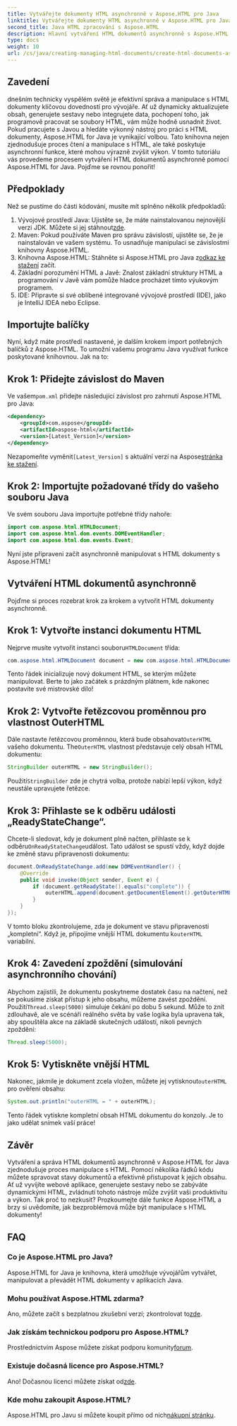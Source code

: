 ```yaml
---
title: Vytvářejte dokumenty HTML asynchronně v Aspose.HTML pro Java
linktitle: Vytvářejte dokumenty HTML asynchronně v Aspose.HTML pro Java
second_title: Java HTML zpracování s Aspose.HTML
description: Hlavní vytváření HTML dokumentů asynchronně s Aspose.HTML pro Java. Součástí je podrobný průvodce, tipy a často kladené otázky pro rychlé učení.
type: docs
weight: 10
url: /cs/java/creating-managing-html-documents/create-html-documents-async/
---
```

## Zavedení
dnešním technicky vyspělém světě je efektivní správa a manipulace s HTML dokumenty klíčovou dovedností pro vývojáře. Ať už dynamicky aktualizujete obsah, generujete sestavy nebo integrujete data, pochopení toho, jak programově pracovat se soubory HTML, vám může hodně usnadnit život. Pokud pracujete s Javou a hledáte výkonný nástroj pro práci s HTML dokumenty, Aspose.HTML for Java je vynikající volbou. Tato knihovna nejen zjednodušuje proces čtení a manipulace s HTML, ale také poskytuje asynchronní funkce, které mohou výrazně zvýšit výkon. V tomto tutoriálu vás provedeme procesem vytváření HTML dokumentů asynchronně pomocí Aspose.HTML for Java. Pojďme se rovnou ponořit!
## Předpoklady
Než se pustíme do části kódování, musíte mít splněno několik předpokladů:
1.  Vývojové prostředí Java: Ujistěte se, že máte nainstalovanou nejnovější verzi JDK. Můžete si jej stáhnout[zde](https://www.oracle.com/java/technologies/javase-jdk11-downloads.html).
2. Maven: Pokud používáte Maven pro správu závislostí, ujistěte se, že je nainstalován ve vašem systému. To usnadňuje manipulaci se závislostmi knihovny Aspose.HTML.
3.  Knihovna Aspose.HTML: Stáhněte si Aspose.HTML pro Java z[odkaz ke stažení](https://releases.aspose.com/html/java/) začít.
4. Základní porozumění HTML a Javě: Znalost základní struktury HTML a programování v Javě vám pomůže hladce procházet tímto výukovým programem.
5. IDE: Připravte si své oblíbené integrované vývojové prostředí (IDE), jako je IntelliJ IDEA nebo Eclipse.
## Importujte balíčky
Nyní, když máte prostředí nastavené, je dalším krokem import potřebných balíčků z Aspose.HTML. To umožní vašemu programu Java využívat funkce poskytované knihovnou. Jak na to:
## Krok 1: Přidejte závislost do Maven
 Ve vašem`pom.xml` přidejte následující závislost pro zahrnutí Aspose.HTML pro Java:
```xml
<dependency>
    <groupId>com.aspose</groupId>
    <artifactId>aspose-html</artifactId>
    <version>[Latest_Version]</version>
</dependency>
```
 Nezapomeňte vyměnit`[Latest_Version]` s aktuální verzí na Aspose[stránka ke stažení](https://releases.aspose.com/html/java/).
## Krok 2: Importujte požadované třídy do vašeho souboru Java
Ve svém souboru Java importujte potřebné třídy nahoře:
```java
import com.aspose.html.HTMLDocument;
import com.aspose.html.dom.events.DOMEventHandler;
import com.aspose.html.dom.events.Event;
```
Nyní jste připraveni začít asynchronně manipulovat s HTML dokumenty s Aspose.HTML!
## Vytváření HTML dokumentů asynchronně
Pojďme si proces rozebrat krok za krokem a vytvořit HTML dokumenty asynchronně.
## Krok 1: Vytvořte instanci dokumentu HTML
 Nejprve musíte vytvořit instanci souboru`HTMLDocument` třída:
```java
com.aspose.html.HTMLDocument document = new com.aspose.html.HTMLDocument();
```
Tento řádek inicializuje nový dokument HTML, se kterým můžete manipulovat. Berte to jako začátek s prázdným plátnem, kde nakonec postavíte své mistrovské dílo!
## Krok 2: Vytvořte řetězcovou proměnnou pro vlastnost OuterHTML
 Dále nastavte řetězcovou proměnnou, která bude obsahovat`OuterHTML` vašeho dokumentu. The`OuterHTML` vlastnost představuje celý obsah HTML dokumentu:
```java
StringBuilder outerHTML = new StringBuilder();
```
 Použití`StringBuilder` zde je chytrá volba, protože nabízí lepší výkon, když neustále upravujete řetězce.
## Krok 3: Přihlaste se k odběru události „ReadyStateChange“.
 Chcete-li sledovat, kdy je dokument plně načten, přihlaste se k odběru`OnReadyStateChange`událost. Tato událost se spustí vždy, když dojde ke změně stavu připravenosti dokumentu:
```java
document.OnReadyStateChange.add(new DOMEventHandler() {
    @Override
    public void invoke(Object sender, Event e) {
        if (document.getReadyState().equals("complete")) {
            outerHTML.append(document.getDocumentElement().getOuterHTML());
        }
    }
});
```
 V tomto bloku zkontrolujeme, zda je dokument ve stavu připravenosti „kompletní“. Když je, připojíme vnější HTML dokumentu k`outerHTML` variabilní. 
## Krok 4: Zavedení zpoždění (simulování asynchronního chování)
 Abychom zajistili, že dokumentu poskytneme dostatek času na načtení, než se pokusíme získat přístup k jeho obsahu, můžeme zavést zpoždění. Použití`Thread.sleep(5000)` simuluje čekání po dobu 5 sekund. Může to znít zdlouhavě, ale ve scénáři reálného světa by vaše logika byla upravena tak, aby spouštěla akce na základě skutečných událostí, nikoli pevných zpoždění:
```java
Thread.sleep(5000);
```
## Krok 5: Vytiskněte vnější HTML
 Nakonec, jakmile je dokument zcela vložen, můžete jej vytisknout`outerHTML` pro ověření obsahu:
```java
System.out.println("outerHTML = " + outerHTML);
```
Tento řádek vytiskne kompletní obsah HTML dokumentu do konzoly. Je to jako udělat snímek vaší práce!
## Závěr
Vytváření a správa HTML dokumentů asynchronně v Aspose.HTML for Java zjednodušuje proces manipulace s HTML. Pomocí několika řádků kódu můžete spravovat stavy dokumentů a efektivně přistupovat k jejich obsahu. Ať už vyvíjíte webové aplikace, generujete sestavy nebo se zabýváte dynamickými HTML, zvládnutí tohoto nástroje může zvýšit vaši produktivitu a výkon.
Tak proč to nezkusit? Prozkoumejte dále funkce Aspose.HTML a brzy si uvědomíte, jak bezproblémová může být manipulace s HTML dokumenty!
## FAQ
### Co je Aspose.HTML pro Java?
Aspose.HTML for Java je knihovna, která umožňuje vývojářům vytvářet, manipulovat a převádět HTML dokumenty v aplikacích Java.
### Mohu používat Aspose.HTML zdarma?
 Ano, můžete začít s bezplatnou zkušební verzí; zkontrolovat to[zde](https://releases.aspose.com/).
### Jak získám technickou podporu pro Aspose.HTML?
 Prostřednictvím Aspose můžete získat podporu komunity[forum](https://forum.aspose.com/c/html/29).
### Existuje dočasná licence pro Aspose.HTML?
 Ano! Dočasnou licenci můžete získat od[zde](https://purchase.aspose.com/temporary-license/).
### Kde mohu zakoupit Aspose.HTML?
 Aspose.HTML pro Javu si můžete koupit přímo od nich[nákupní stránku](https://purchase.aspose.com/buy).